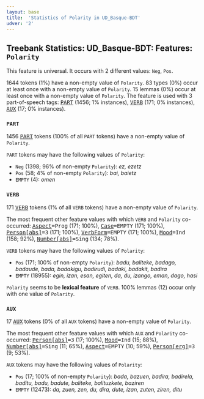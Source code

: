 ```yaml
---
layout: base
title:  'Statistics of Polarity in UD_Basque-BDT'
udver: '2'
---
```


## Treebank Statistics: UD_Basque-BDT: Features: `Polarity`

This feature is universal.
It occurs with 2 different values: `Neg`, `Pos`.

1644 tokens (1%) have a non-empty value of `Polarity`.
83 types (0%) occur at least once with a non-empty value of `Polarity`.
15 lemmas (0%) occur at least once with a non-empty value of `Polarity`.
The feature is used with 3 part-of-speech tags: <tt><a href="eu_bdt-pos-PART.html">PART</a></tt> (1456; 1% instances), <tt><a href="eu_bdt-pos-VERB.html">VERB</a></tt> (171; 0% instances), <tt><a href="eu_bdt-pos-AUX.html">AUX</a></tt> (17; 0% instances).

### `PART`

1456 <tt><a href="eu_bdt-pos-PART.html">PART</a></tt> tokens (100% of all `PART` tokens) have a non-empty value of `Polarity`.

`PART` tokens may have the following values of `Polarity`:

* `Neg` (1398; 96% of non-empty `Polarity`): <em>ez, ezetz</em>
* `Pos` (58; 4% of non-empty `Polarity`): <em>bai, baietz</em>
* `EMPTY` (4): <em>omen</em>

### `VERB`

171 <tt><a href="eu_bdt-pos-VERB.html">VERB</a></tt> tokens (1% of all `VERB` tokens) have a non-empty value of `Polarity`.

The most frequent other feature values with which `VERB` and `Polarity` co-occurred: <tt><a href="eu_bdt-feat-Aspect.html">Aspect</a></tt><tt>=Prog</tt> (171; 100%), <tt><a href="eu_bdt-feat-Case.html">Case</a></tt><tt>=EMPTY</tt> (171; 100%), <tt><a href="eu_bdt-feat-Person-abs.html">Person[abs]</a></tt><tt>=3</tt> (171; 100%), <tt><a href="eu_bdt-feat-VerbForm.html">VerbForm</a></tt><tt>=EMPTY</tt> (171; 100%), <tt><a href="eu_bdt-feat-Mood.html">Mood</a></tt><tt>=Ind</tt> (158; 92%), <tt><a href="eu_bdt-feat-Number-abs.html">Number[abs]</a></tt><tt>=Sing</tt> (134; 78%).

`VERB` tokens may have the following values of `Polarity`:

* `Pos` (171; 100% of non-empty `Polarity`): <em>badu, baliteke, badago, badaude, bada, badakigu, badirudi, badaki, badakit, badira</em>
* `EMPTY` (18955): <em>egin, izan, esan, egiten, da, du, izango, eman, dago, hasi</em>

`Polarity` seems to be **lexical feature** of `VERB`. 100% lemmas (12) occur only with one value of `Polarity`.

### `AUX`

17 <tt><a href="eu_bdt-pos-AUX.html">AUX</a></tt> tokens (0% of all `AUX` tokens) have a non-empty value of `Polarity`.

The most frequent other feature values with which `AUX` and `Polarity` co-occurred: <tt><a href="eu_bdt-feat-Person-abs.html">Person[abs]</a></tt><tt>=3</tt> (17; 100%), <tt><a href="eu_bdt-feat-Mood.html">Mood</a></tt><tt>=Ind</tt> (15; 88%), <tt><a href="eu_bdt-feat-Number-abs.html">Number[abs]</a></tt><tt>=Sing</tt> (11; 65%), <tt><a href="eu_bdt-feat-Aspect.html">Aspect</a></tt><tt>=EMPTY</tt> (10; 59%), <tt><a href="eu_bdt-feat-Person-erg.html">Person[erg]</a></tt><tt>=3</tt> (9; 53%).

`AUX` tokens may have the following values of `Polarity`:

* `Pos` (17; 100% of non-empty `Polarity`): <em>bada, bazuen, badira, badirela, baditu, badu, badute, baliteke, balituzkete, baziren</em>
* `EMPTY` (12473): <em>da, zuen, zen, du, dira, dute, izan, zuten, ziren, ditu</em>

